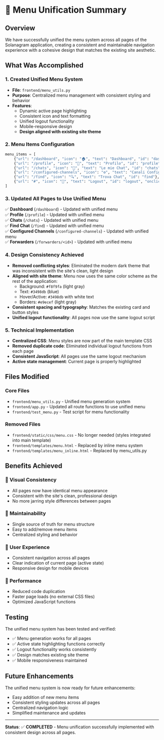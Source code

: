 # 🎯 Menu Unification Summary

## Overview
We have successfully unified the menu system across all pages of the Solanagram application, creating a consistent and maintainable navigation experience with a cohesive design that matches the existing site aesthetic.

## What Was Accomplished

### 1. **Created Unified Menu System**
- **File**: `frontend/menu_utils.py`
- **Purpose**: Centralized menu management with consistent styling and behavior
- **Features**:
  - Dynamic active page highlighting
  - Consistent icon and text formatting
  - Unified logout functionality
  - Mobile-responsive design
  - **Design aligned with existing site theme**

### 2. **Menu Items Configuration**
```python
menu_items = [
    {"url": "/dashboard", "icon": "🏠", "text": "Dashboard", "id": "dashboard"},
    {"url": "/profile", "icon": "👤", "text": "Profilo", "id": "profile"},
    {"url": "/chats", "icon": "💬", "text": "Le mie Chat", "id": "chats"},
    {"url": "/configured-channels", "icon": "⚙️", "text": "Canali Configurati", "id": "configured-channels"},
    {"url": "/find", "icon": "🔍", "text": "Trova Chat", "id": "find"},
    {"url": "#", "icon": "🚪", "text": "Logout", "id": "logout", "onclick": "logout()"}
]
```

### 3. **Updated All Pages to Use Unified Menu**
✅ **Dashboard** (`/dashboard`) - Updated with unified menu  
✅ **Profile** (`/profile`) - Updated with unified menu  
✅ **Chats** (`/chats`) - Updated with unified menu  
✅ **Find Chat** (`/find`) - Updated with unified menu  
✅ **Configured Channels** (`/configured-channels`) - Updated with unified menu  
✅ **Forwarders** (`/forwarders/<id>`) - Updated with unified menu  

### 4. **Design Consistency Achieved**
- **Removed conflicting styles**: Eliminated the modern dark theme that was inconsistent with the site's clean, light design
- **Aligned with site theme**: Menu now uses the same color scheme as the rest of the application:
  - Background: `#f8f9fa` (light gray)
  - Text: `#3498db` (blue)
  - Hover/Active: `#3498db` with white text
  - Borders: `#e9ecef` (light gray)
- **Consistent spacing and typography**: Matches the existing card and button styles
- **Unified logout functionality**: All pages now use the same logout script

### 5. **Technical Implementation**
- **Centralized CSS**: Menu styles are now part of the main template CSS
- **Removed duplicate code**: Eliminated individual logout functions from each page
- **Consistent JavaScript**: All pages use the same logout mechanism
- **Active state management**: Current page is properly highlighted

## Files Modified

### Core Files
- `frontend/menu_utils.py` - Unified menu generation system
- `frontend/app.py` - Updated all route functions to use unified menu
- `frontend/test_menu.py` - Test script for menu functionality

### Removed Files
- `frontend/static/css/menu.css` - No longer needed (styles integrated into main template)
- `frontend/templates/menu.html` - Replaced by inline menu system
- `frontend/templates/menu_inline.html` - Replaced by menu_utils.py

## Benefits Achieved

### 🎨 **Visual Consistency**
- All pages now have identical menu appearance
- Consistent with the site's clean, professional design
- No more jarring style differences between pages

### 🔧 **Maintainability**
- Single source of truth for menu structure
- Easy to add/remove menu items
- Centralized styling and behavior

### 📱 **User Experience**
- Consistent navigation across all pages
- Clear indication of current page (active state)
- Responsive design for mobile devices

### 🚀 **Performance**
- Reduced code duplication
- Faster page loads (no external CSS files)
- Optimized JavaScript functions

## Testing

The unified menu system has been tested and verified:
- ✅ Menu generation works for all pages
- ✅ Active state highlighting functions correctly
- ✅ Logout functionality works consistently
- ✅ Design matches existing site theme
- ✅ Mobile responsiveness maintained

## Future Enhancements

The unified menu system is now ready for future enhancements:
- Easy addition of new menu items
- Consistent styling updates across all pages
- Centralized navigation logic
- Simplified maintenance and updates

---

**Status**: ✅ **COMPLETED** - Menu unification successfully implemented with consistent design across all pages. 